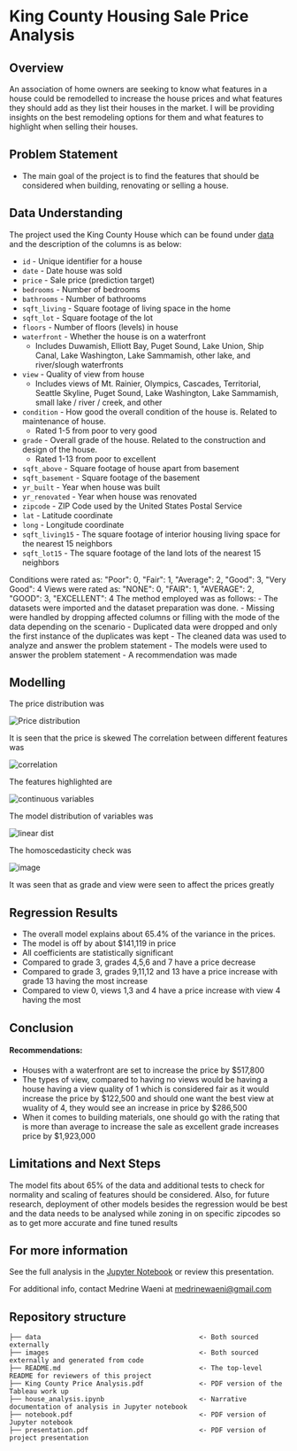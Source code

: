 # King County Housing Sale Price Analysis
## Overview
An association of home owners are seeking to know what features in a house could be remodelled to increase the house prices and what features they should add as they list their houses in the market. I will be providing insights on  the best remodeling options for them and what features to highlight when selling their houses.
## Problem Statement
- The main goal of the project is to find the features that should be considered when building, renovating or selling a house.
## Data Understanding
The project used the King County House which can be found under [data](data/kc_house_data.csv) and the description of the columns is as below:
* `id` - Unique identifier for a house
* `date` - Date house was sold
* `price` - Sale price (prediction target)
* `bedrooms` - Number of bedrooms
* `bathrooms` - Number of bathrooms
* `sqft_living` - Square footage of living space in the home
* `sqft_lot` - Square footage of the lot
* `floors` - Number of floors (levels) in house
* `waterfront` - Whether the house is on a waterfront
  * Includes Duwamish, Elliott Bay, Puget Sound, Lake Union, Ship Canal, Lake Washington, Lake Sammamish, other lake, and river/slough waterfronts
* `view` - Quality of view from house
  * Includes views of Mt. Rainier, Olympics, Cascades, Territorial, Seattle Skyline, Puget Sound, Lake Washington, Lake Sammamish, small lake / river / creek, and other
* `condition` - How good the overall condition of the house is. Related to maintenance of house.
  * Rated 1-5 from poor to very good
* `grade` - Overall grade of the house. Related to the construction and design of the house.
  * Rated 1-13 from poor to excellent
* `sqft_above` - Square footage of house apart from basement
* `sqft_basement` - Square footage of the basement
* `yr_built` - Year when house was built
* `yr_renovated` - Year when house was renovated
* `zipcode` - ZIP Code used by the United States Postal Service
* `lat` - Latitude coordinate
* `long` - Longitude coordinate
* `sqft_living15` - The square footage of interior housing living space for the nearest 15 neighbors
* `sqft_lot15` - The square footage of the land lots of the nearest 15 neighbors

Conditions were rated as:
    "Poor": 0,
    "Fair": 1,
    "Average": 2,
    "Good": 3,
    "Very Good": 4
Views were rated as:
    "NONE": 0,
    "FAIR": 1,
    "AVERAGE": 2,
    "GOOD": 3,
    "EXCELLENT": 4
The method employed was as follows:
    - The datasets were imported and the dataset preparation was done.
    - Missing were handled by dropping affected columns or filling with the mode of the data depending on the scenario
    - Duplicated data were dropped and only the first instance of the duplicates was kept
    - The cleaned data was used to analyze and answer the problem statement
    - The models were used to answer the problem statement
    - A recommendation was made    
## Modelling
The price distribution was 

![Price distribution](images/price%20density%20distribution.png)

It is seen that the price is skewed
The correlation between different features was 

![correlation](images/price%20heatmap%20correlation.png)

The features highlighted are 

![continuous variables](images/price%20vs%20sqft_living.png) 

The model distribution of variables was 

![linear dist](images/model3%20partial%20regression%20plot.png) 

The homoscedasticity check was 

![image](images/Model%20three%20Homoscedasticity%20check.png)

It was seen that as grade and view were seen to affect the prices greatly
## Regression Results
* The overall model explains about 65.4% of the variance in the prices. 
* The model is off by about $141,119 in price
* All coefficients are statistically significant
* Compared to grade 3, grades 4,5,6 and 7 have a price decrease
* Compared to grade 3, grades 9,11,12 and 13 have a price increase with grade 13 having the most increase
* Compared to view 0, views 1,3 and 4 have a price increase with view 4 having the most
## Conclusion
#### Recommendations:
* Houses with a waterfront are set to increase the price by $517,800
* The types of view, compared to having no views would be having a house having a view quality of 1 which is considered fair as it would increase the price by $122,500 and should one want the best view at wuality of 4, they would see an increase in price by $286,500
* When it comes to building materials, one should go with the rating that is more than average to increase the sale as excellent grade increases price by $1,923,000

## Limitations and Next Steps
The model fits about 65% of the data and additional tests to check for normality and scaling of features should be considered.
Also, for future research, deployment of other models besides the regression would be best and the data needs to be analysed while zoning in on specific zipcodes so as to get more accurate and fine tuned results

## For more information
See the full analysis in the [Jupyter Notebook](https://github.com/WaeniKakenyi/Analysis-of-King-County-House-Sales/blob/master/house_analysis.ipynb) or review this presentation.

For additional info, contact Medrine Waeni at [medrinewaeni@gmail.com](mailto:medrinewaeni@gmail.com)

## Repository structure
```
├── data                                        <- Both sourced externally
├── images                                      <- Both sourced externally and generated from code
├── README.md                                   <- The top-level README for reviewers of this project
├── King County Price Analysis.pdf              <- PDF version of the Tableau work up
├── house_analysis.ipynb                        <- Narrative documentation of analysis in Jupyter notebook
├── notebook.pdf                                <- PDF version of Jupyter notebook
├── presentation.pdf                            <- PDF version of project presentation
```





